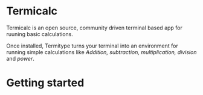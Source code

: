 # Termicalc 
Termicalc is an open source, community driven terminal based app for ruuning basic calculations.

Once installed, Termitype turns your terminal into an environment for running simple calculations like *Addition, subtraction, multiplication, division* and *power*.

# Getting started 
